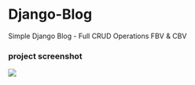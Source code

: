 # Django-Blog
Simple Django Blog - Full CRUD Operations FBV & CBV
### project screenshot
![](https://github.com/mohamadanasfattoum/Django-Smart/blob/main/screenshot/screenshot.png)
